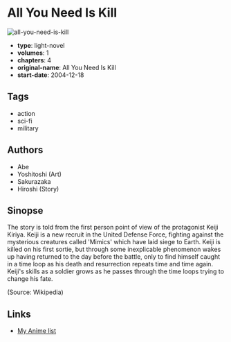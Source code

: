# All You Need Is Kill

![all-you-need-is-kill](https://cdn.myanimelist.net/images/manga/3/28368.jpg)

-   **type**: light-novel
-   **volumes**: 1
-   **chapters**: 4
-   **original-name**: All You Need Is Kill
-   **start-date**: 2004-12-18

## Tags

-   action
-   sci-fi
-   military

## Authors

-   Abe
-   Yoshitoshi (Art)
-   Sakurazaka
-   Hiroshi (Story)

## Sinopse

The story is told from the first person point of view of the protagonist Keiji Kiriya. Keiji is a new recruit in the United Defense Force, fighting against the mysterious creatures called 'Mimics' which have laid siege to Earth. Keiji is killed on his first sortie, but through some inexplicable phenomenon wakes up having returned to the day before the battle, only to find himself caught in a time loop as his death and resurrection repeats time and time again. Keiji's skills as a soldier grows as he passes through the time loops trying to change his fate.

(Source: Wikipedia)

## Links

-   [My Anime list](https://myanimelist.net/manga/18511/All_You_Need_Is_Kill)
